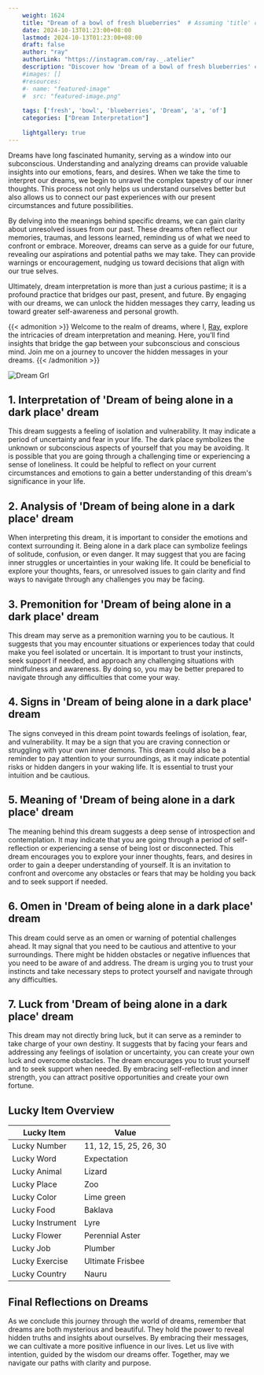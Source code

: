 ```yaml
---
    weight: 1624
    title: "Dream of a bowl of fresh blueberries"  # Assuming 'title' column exists
    date: 2024-10-13T01:23:00+08:00
    lastmod: 2024-10-13T01:23:00+08:00
    draft: false
    author: "ray"
    authorLink: "https://instagram.com/ray._.atelier"
    description: "Discover how 'Dream of a bowl of fresh blueberries' can interpret your future and uncover its significant meanings in your life."
    #images: []
    #resources:
    #- name: "featured-image"
    #  src: "featured-image.png"
    
    tags: ['fresh', 'bowl', 'blueberries', 'Dream', 'a', 'of']
    categories: ["Dream Interpretation"]
    
    lightgallery: true
---
```

    
Dreams have long fascinated humanity, serving as a window into our subconscious. Understanding and analyzing dreams can provide valuable insights into our emotions, fears, and desires. When we take the time to interpret our dreams, we begin to unravel the complex tapestry of our inner thoughts. This process not only helps us understand ourselves better but also allows us to connect our past experiences with our present circumstances and future possibilities.

By delving into the meanings behind specific dreams, we can gain clarity about unresolved issues from our past. These dreams often reflect our memories, traumas, and lessons learned, reminding us of what we need to confront or embrace. Moreover, dreams can serve as a guide for our future, revealing our aspirations and potential paths we may take. They can provide warnings or encouragement, nudging us toward decisions that align with our true selves.

Ultimately, dream interpretation is more than just a curious pastime; it is a profound practice that bridges our past, present, and future. By engaging with our dreams, we can unlock the hidden messages they carry, leading us toward greater self-awareness and personal growth.

{{< admonition >}}
Welcome to the realm of dreams, where I, [Ray](https://instagram.com/ray._.atelier), explore the intricacies of dream interpretation and meaning. Here, you’ll find insights that bridge the gap between your subconscious and conscious mind. Join me on a journey to uncover the hidden messages in your dreams.
{{< /admonition >}}

![Dream Grl](https://cdn.pixabay.com/photo/2017/11/02/03/35/gothic-2910057_1280.jpg "Dream Grl")

## 1. Interpretation of 'Dream of being alone in a dark place' dream
 This dream suggests a feeling of isolation and vulnerability. It may indicate a period of uncertainty and fear in your life. The dark place symbolizes the unknown or subconscious aspects of yourself that you may be avoiding. It is possible that you are going through a challenging time or experiencing a sense of loneliness. It could be helpful to reflect on your current circumstances and emotions to gain a better understanding of this dream's significance in your life.

## 2. Analysis of 'Dream of being alone in a dark place' dream
 When interpreting this dream, it is important to consider the emotions and context surrounding it. Being alone in a dark place can symbolize feelings of solitude, confusion, or even danger. It may suggest that you are facing inner struggles or uncertainties in your waking life. It could be beneficial to explore your thoughts, fears, or unresolved issues to gain clarity and find ways to navigate through any challenges you may be facing.

## 3. Premonition for 'Dream of being alone in a dark place' dream
 This dream may serve as a premonition warning you to be cautious. It suggests that you may encounter situations or experiences today that could make you feel isolated or uncertain. It is important to trust your instincts, seek support if needed, and approach any challenging situations with mindfulness and awareness. By doing so, you may be better prepared to navigate through any difficulties that come your way.

## 4. Signs in 'Dream of being alone in a dark place' dream
 The signs conveyed in this dream point towards feelings of isolation, fear, and vulnerability. It may be a sign that you are craving connection or struggling with your own inner demons. This dream could also be a reminder to pay attention to your surroundings, as it may indicate potential risks or hidden dangers in your waking life. It is essential to trust your intuition and be cautious.

## 5. Meaning of 'Dream of being alone in a dark place' dream
 The meaning behind this dream suggests a deep sense of introspection and contemplation. It may indicate that you are going through a period of self-reflection or experiencing a sense of being lost or disconnected. This dream encourages you to explore your inner thoughts, fears, and desires in order to gain a deeper understanding of yourself. It is an invitation to confront and overcome any obstacles or fears that may be holding you back and to seek support if needed.

## 6. Omen in 'Dream of being alone in a dark place' dream
 This dream could serve as an omen or warning of potential challenges ahead. It may signal that you need to be cautious and attentive to your surroundings. There might be hidden obstacles or negative influences that you need to be aware of and address. The dream is urging you to trust your instincts and take necessary steps to protect yourself and navigate through any difficulties.

## 7. Luck from 'Dream of being alone in a dark place' dream
 This dream may not directly bring luck, but it can serve as a reminder to take charge of your own destiny. It suggests that by facing your fears and addressing any feelings of isolation or uncertainty, you can create your own luck and overcome obstacles. The dream encourages you to trust yourself and to seek support when needed. By embracing self-reflection and inner strength, you can attract positive opportunities and create your own fortune.

## Lucky Item Overview
| Lucky Item          | Value              |
|---------------|--------------------|
| Lucky Number        | 11, 12, 15, 25, 26, 30  |
| Lucky Word          | Expectation |
| Lucky Animal        | Lizard |
| Lucky Place         | Zoo     |
| Lucky Color         | Lime green     |
| Lucky Food          | Baklava      |
| Lucky Instrument    | Lyre |
| Lucky Flower        | Perennial Aster    |
| Lucky Job           | Plumber       |
| Lucky Exercise      | Ultimate Frisbee  |
| Lucky Country       | Nauru    |


##  Final Reflections on Dreams

As we conclude this journey through the world of dreams, remember that dreams are both mysterious and beautiful. They hold the power to reveal hidden truths and insights about ourselves. By embracing their messages, we can cultivate a more positive influence in our lives. Let us live with intention, guided by the wisdom our dreams offer. Together, may we navigate our paths with clarity and purpose.
